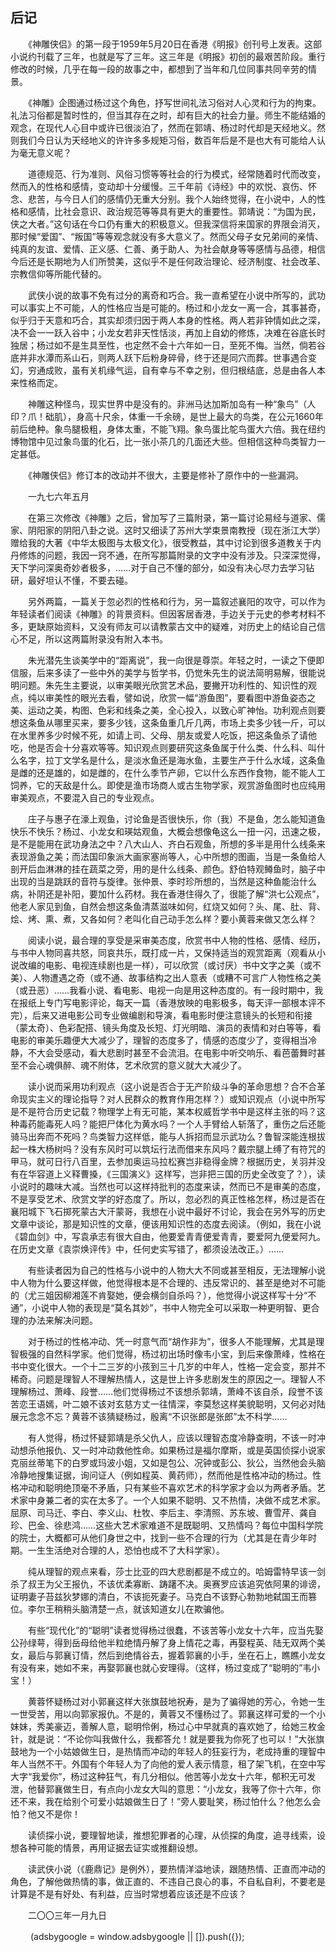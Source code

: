 ## 后记

　　《神雕侠侣》的第一段于1959年5月20日在香港《明报》创刊号上发表。这部小说约刊载了三年，也就是写了三年。这三年是《明报》初创的最艰苦阶段。重行修改的时候，几乎在每一段的故事之中，都想到了当年和几位同事共同辛劳的情景。

　　《神雕》企图通过杨过这个角色，抒写世间礼法习俗对人心灵和行为的拘束。礼法习俗都是暂时性的，但当其存在之时，却有巨大的社会力量。师生不能结婚的观念，在现代人心目中或许已很淡泊了，然而在郭靖、杨过时代却是天经地义。然则我们今日认为天经地义的许许多多规矩习俗，数百年后是不是也大有可能给人认为毫无意义呢？

　　道德规范、行为准则、风俗习惯等等社会的行为模式，经常随着时代而改变，然而入的性格和感情，变动却十分缓慢。三千年前《诗经》中的欢悦、哀伤、怀念、悲苦，与今日人们的感情仍无重大分别。我个人始终觉得，在小说中，人的性格和感情，比社会意识、政治规范等等具有更大的重要性。郭靖说：“为国为民，侠之大者。”这句话在今口仍有重大的积极意义。但我深信将来国家的界限会消灭，那时候“爱国”、“叛国”等等观念就没有多大意义了。然而父母子女兄弟间的亲情、纯真的友谊、爱情、正义感、仁善、勇于助人、为社会献身等等感情与品德，相信今后还是长期地为人们所赞美，这似乎不是任何政治理论、经济制度、社会改革、宗教信仰等所能代替的。

　　武侠小说的故事不免有过分的离奇和巧合。我一直希望在小说中所写的，武功可以事实上不可能，人的性格应当是可能的。杨过和小龙女一离一合，其事甚奇，似乎归于天意和巧合，其实却须归因于两人本身的性格。两人若非钟情如此之深，决不会一一跃入谷中；小龙女若非天性恬淡，再加上自幼的修炼，决难在谷底长时独居；杨过如不是生具至性，也定然不会十六年如一日，至死不悔。当然，倘若谷底并非水潭而系山石，则两人跃下后粉身碎骨，终于还是同穴而葬。世事遇合变幻，穷通成败，虽有关机缘气运，自有幸与不幸之别，但归根结底，总是由各人本来性格而定。

　　神雕这种怪鸟，现实世界中是没有的。非洲马达加斯加岛有一种“象鸟”（人印？爪！础肌），身高十尺余，体重一千余磅，是世上最大的鸟类，在公元1660年前后绝种。象鸟腿极粗，身体太重，不能飞翔。象鸟蛋比鸵鸟蛋大六倍。我在纽约博物馆中见过象鸟蛋的化石，比一张小茶几的几面还大些。但相信这种鸟类智力一定甚低。

　　《神雕侠侣》修订本的改动并不很大，主要是修补了原作中的一些漏洞。

　　一九七六年五月

　　在第三次修改《神雕》之后，曾加写了三篇附录，第一篇讨论易经与道家、儒家、阴阳家的阴阳八卦之说。这时又细读了苏州大学束景南教授（现在浙江大学）赠给我的大著《中华太极图与太极文化》，很受教益，其中讨论到很多道教关于内丹修炼的问题，我因一窍不通，在所写那篇附录的文字中没有涉及。只深深觉得，天下学问深奥奇妙者极多，……对于自己不懂的部分，如没有决心尽力去学习钻研，最好坦认不懂，不要去碰。

　　另外两篇，一篇关于忽必烈的性格和行为，另一篇叙述襄阳的攻守，可以作为年轻读者们阅读《神雕》的背景资料。但因客居香港，手边关于元史的参考材料不多，更缺原始资料，又没有师友可以请教蒙古文中的疑难，对历史上的结论自己信心不足，所以这两篇附录没有附入本书。

　　朱光潜先生谈美学中的“距离说”，我一向很是尊崇。年轻之时，一读之下便即信服，后来多读了一些中外的美学与哲学书，仍觉朱先生的说法简明易解，很能说明问题。朱先生主要说，以审美眼光欣赏艺术品，要撇开功利性的、知识性的观点，纯以审美性的眼光去看，譬如说，欣赏一幅“游鱼图”，要看图中游鱼姿态之美、运动之美，构图、色彩和线条之美，全心投入，以致心旷神怡。功利观点则要想这条鱼从哪里买来，要多少钱，这条鱼重几斤几两，市场上卖多少钱一斤，可以在水里养多少时候不死，如请上司、父母、朋友或爱人吃饭，把这条鱼杀了请他吃，他是否会十分喜欢等等。知识观点则要研究这条鱼属于什么类、什么科、叫什么名字，拉丁文学名是什么，是淡水鱼还是海水鱼，主要生产于什么水域，这条鱼是雌的还是雄的，如是雌的，在什么季节产卵，它以什么东西作食物，能不能人工饲养，它的天敌是什么。即使是渔市场商人或古生物学家，观赏游鱼图时也应纯用审美观点，不要混入自己的专业观点。

　　庄子与惠子在濠上观鱼，讨论鱼是否很快乐，你（我）不是鱼，怎么能知道鱼快乐不快乐？杨过、小龙女和瑛姑观鱼，大概会想像龟这么一扭一闪，迅速之极，是不是能用在武功身法之中？八大山人、齐白石观鱼，所想的多半是用什么线条来表现游鱼之美；而法国印象派大画家塞尚等人，心中所想的图画，当是一条鱼给人剖开后血淋淋的挂在蔬菜之旁，用的是什么线条、颜色。舒伯特观鳟鱼时，脑子中出现的当是跳跃的音符与旋律。张仲景、李时珍所想的，当然是这种鱼能治什么病，补阴还是补阳，要加什么药材。我在香港住得久了，很能了解“洪七公观点”，他老人家见到鱼，自然会想这条鱼清蒸滋味如何，红烧又如何？头、尾、肚、背、烩、烤、熏、煮，又各如何？老叫化自己动手怎么样？要小黄蓉来做又怎么样？

　　阅读小说，最合理的享受是采审美态度，欣赏书中人物的性格、感情、经历，与书中人物同喜共怒，同哀共乐，既打成一片，又保持适当的观赏距离（观看从小说改编的电影、电视连续剧也是一样），可以欣赏（或讨厌）书中文字之美（或不美）、人物遭遇之奇（或不通、故事结构之出人意表（或糟不可言广人物性格之美（或丑恶）……我看小说、看电影、电视一向是用这种态度的。有一段时期中，我在报纸上专门写电影评论，每天一篇（香港放映的电影极多，每天评一部根本评不完），后来又进电影公司专业做编剧和导演，看电影时便注意镜头的长短和衔接（蒙太奇）、色彩配搭、镜头角度及长短、灯光明暗、演员的表情和对白等等，看电影的审美乐趣便大大减少了，理智的态度多了，情感的态度少了，变得相当冷静，不大会受感动，看大悲剧时甚至不会流泪。在电影中听交响乐、看芭蕾舞时甚至不会心魂俱醉、魂不附体，艺术欣赏的意义就大大减少了。

　　读小说而采用功利观点（这小说是否合于无产阶级斗争的革命思想？合不合革命现实主义的理论指导？对人民群众的教育作用怎样？）或知识观点（小说中所写是不是符合历史记载？物理学上有无可能，某本权威哲学书中是这样主张的吗？这种毒药能毒死人吗？能把尸体化为黄水吗？一个人手臂给人斩落了，重伤之后还能骑马出奔而不死吗？鸟类智力这样低，能与人拆招而显示武功么？鲁智深能连根拔起一株大杨树吗？没有东风时可以筑坛行法而借来东风吗？戴宗腿上缚了有符咒的甲马，就可日行八百里，去参加奥运马拉松赛岂非稳得金牌？根据历史，关羽并没有在华容道上义释曹搡，《三国演义》这样写，岂非把三国的历史全改变了？），读小说时的趣味大减。当然也可以这样持批判的态度来读，然而已不是审美的态度，不是享受艺术、欣赏文学的好态度了。所以，忽必烈的真正性格怎样，杨过是否在襄阳城下飞石掷死蒙古大汗蒙哥，我想在小说中最好不讨论，我会在另外写的历史文章中谈论，那是知识性的文章，便该用知识性的态度去阅读。（例如，我在小说《碧血剑》中，写袁承志有很大自由，他要爱青青便爱青青，要爱阿九便爱阿九。在历史文章《袁崇焕评传》中，任何史实写错了，都须设法改正。）……

　　有些读者因为自己的性格与小说中的人物大大不同或甚至相反，无法理解小说中人物为什么要这样做，他觉得根本是不合理的、违反常识的、甚至是绝对不可能的（尤三姐因柳湘莲不肯娶她，便会横剑自杀吗？），他觉得小说这样写十分“不通”，小说中人物的表现是“莫名其妙”，书中人物完全可以采取一种更明智、更合理的办法来解决问题。

　　对于杨过的性格冲动、凭一时意气而“胡作非为”，很多人不能理解，尤其是理智极强的自然科学家。他们觉得，杨过初出场时像韦小宝，到后来像萧峰，性格在书中变化很大。一个十二三岁的小孩到三十几岁的中年人，性格一定会变，那并不稀奇。问题是理智人不理解热情人，这是世上许多悲剧发生的原因之一。理智人不理解杨过、萧峰、段誉……他们觉得杨过不该想杀郭靖，萧峰不该自杀，段誉不该苦恋王语嫣，叶二娘不该对玄慈方丈一往情深，李莫愁这样美貌聪明，又何必对陆展元念念不忘？黄蓉不该猜疑杨过，殷离“不识张郎是张郎”太不科学……

　　有人觉得，杨过怀疑郭靖是杀父仇人，应该以理智态度冷静查明，不该一时冲动想杀他报仇、又一时冲动救他性命。如果杨过是福尔摩斯，或是英国侦探小说家克丽丝蒂笔下的白罗或玛波小姐，又如是包公、况钟或彭公、狄公，当然他会头脑冷静地搜集证据，询问证人（例如程英、黄药师），然而他是性格冲动的杨过。性格冲动和聪明绝顶毫不矛盾，只有某些不喜欢艺术的科学家才会以为两者矛盾。艺术家中身兼二者的实在太多了。一个人如果不聪明、又不热情，决做不成艺术家。屈原、司马迁、李白、李义山、杜牧、李后主、李清照、苏东坡、曹雪芹、龚自珍、巴金、徐悲鸿……这些大艺术家难道不是既聪明、又热情吗？每位中国科学院的院士，大概都可从他们身世之中，找到一些不合理的行为（尤其是在青少年时期。一生生活绝对合理的人，恐怕也成不了大科学家）。

　　纯从理智的观点来看，莎士比亚的四大悲剧都是不成立的。哈姆雷特早该一剑杀了叔王为父王报仇，不该优柔寡断、踌躇不决。奥赛罗应该追究依阿果的诽谤，证明妻子苔兹狄梦娜的清白，不该扼死妻子。马克白不该野心勃勃地弑国王而篡位。李尔王稍稍头脑清楚一点，就该知道女儿在欺骗他。

　　有些“现代化”的“聪明”读者觉得杨过很蠢，不该苦等小龙女十六年，应当先娶公孙绿萼，得到岳母给他半粒绝情丹解了身上情花之毒，再娶程英、陆无双两个美女，最后与郭襄订情，然后到绝情谷去，握着郭襄的小手，坐在石上，瞧瞧小龙女有没有来，她如不来，再娶郭襄也就心安理得。（这样，杨过变成了“聪明的”韦小宝！）

　　黄蓉怀疑杨过对小郭襄这样大张旗鼓地祝寿，是为了骗得她的芳心，令她一生一世受苦，用以向郭家报仇。不是的，黄蓉又不懂杨过了。郭襄这样可爱的一个小妹妹，秀美豪迈，善解人意，聪明伶俐，杨过心中早就真的喜欢她了，给她三枚金针，就是说：“不论你叫我做什么，我都答允！就是要我为你死了也可以！”大张旗鼓地为一个小姑娘做生日，是热情而冲动的年轻人的狂妄行为，老成持重的理智中年人当然不干。外国有个年轻人为了向他的爱人表示情意，租了架飞机，在空中写大字“我爱你”，杨过这种狂气，有几分相似。他苦等小龙女十六年，郁积无可发泄，他替郭襄做生日，有点向小龙女大叫的意思：“小龙女，我等了你十六年，你还不来，我在给别个可爱小姑娘做生日了！”旁人要耻笑，杨过怕什么？他怎么会怕？他又不是你！

　　读侦探小说，要理智地读，推想犯罪者的心理，从侦探的角度，追寻线索，设想各种可能的情景，再用证据去证实或推翻设想。

　　读武侠小说（《鹿鼎记》是例外），要热情洋溢地读，跟随热情、正直而冲动的角色，了解他做热情的事，做正直的、不违自己良心的事，不自私自利，不要老是计算是不是有好处、有利益，应当时常想着应该还是不应该？

　　二〇〇三年一月九日

　　&#13; (adsbygoogle = window.adsbygoogle || []).push({});&#13;